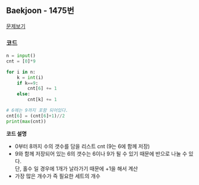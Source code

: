 ## Baekjoon - 1475번
[문제보기](https://www.acmicpc.net/problem/1475)

### 코드
```python
n = input()
cnt = [0]*9

for i in n:
    k = int(i)
    if k==9:
        cnt[6] += 1
    else:
        cnt[k] += 1

# 6에는 9까지 포함 되어있다.
cnt[6] = (cnt[6]+1)//2
print(max(cnt))
```

**코드 설명**
* 0부터 8까지 수의 갯수를 담을 리스트 cnt (9는 6에 함께 저장)
* 9와 함께 저장되어 있는 6의 갯수는 6이나 9가 될 수 있기 때문에 반으로 나눌 수 있다. 
<br>단, 홀수 일 경우에 1개가 날라가기 때문에 +1을 해서 계산
* 가장 많은 개수가 즉 필요한 세트의 개수
